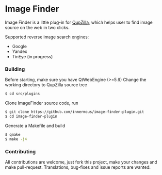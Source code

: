 # Image Finder

Image Finder is a little plug-in for [QupZilla](https://github.com/QupZilla/qupzilla), which helps user to find image source on the web in two clicks.

Supported reverse image search engines:
  - Google
  - Yandex
  - TinEye (in progress)

### Building
Before starting, make sure you have QtWebEngine (>=5.6)
Change the working directory to QupZilla source tree
```sh
$ cd src/plugins
```
Clone ImageFinder source code, run
```sh
$ git clone https://github.com/innermous/image-finder-plugin.git
$ cd image-finder-plugin
```
Generate a Makefile and build
```sh
$ qmake
$ make -j4
```

### Contributing
All contributions are welcome, just fork this project, make your changes and make pull-request. 
Translations, bug-fixes and issue reports are wanted.